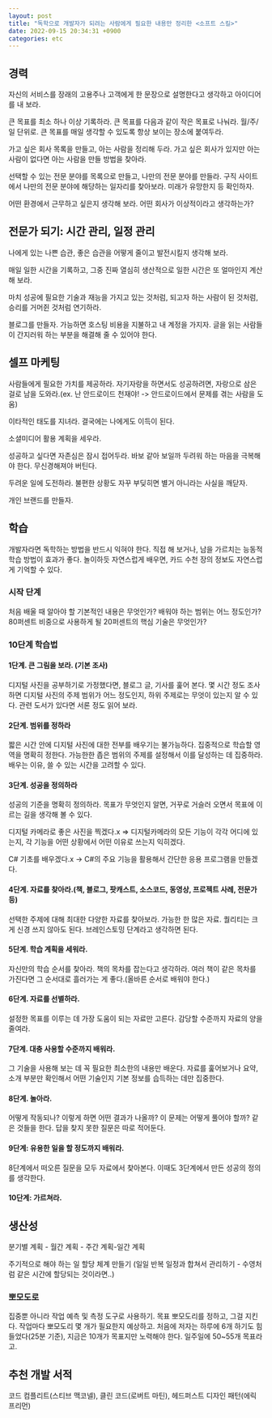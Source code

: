 ```yaml
---
layout: post
title: "독학으로 개발자가 되려는 사람에게 필요한 내용만 정리한 <소프트 스킬>"
date: 2022-09-15 20:34:31 +0900
categories: etc
---
```


## 경력

자신의 서비스를 장래의 고용주나 고객에게 한 문장으로 설명한다고 생각하고 아이디어를 내 보라.

큰 목표를 최소 하나 이상 기록하라. 큰 목표를 다음과 같이 작은 목표로 나눠라. 월/주/일 단위로. 큰 목표를 매일 생각할 수 있도록 항상 보이는 장소에 붙여두라.

가고 싶은 회사 목록을 만들고, 아는 사람을 정리해 두라. 가고 싶은 회사가 있지만 아는 사람이 없다면 아는 사람을 만들 방법을 찾아라.

선택할 수 있는 전문 분야를 목록으로 만들고, 나만의 전문 분야를 만들라. 구직 사이트에서 나만의 전문 분야에 해당하는 일자리를 찾아보라. 미래가 유망한지 등 확인하자.

어떤 환경에서 근무하고 싶은지 생각해 보라. 어떤 회사가 이상적이라고 생각하는가?

## 전문가 되기: 시간 관리, 일정 관리

나에게 있는 나쁜 습관, 좋은 습관을 어떻게 줄이고 발전시킬지 생각해 보라.

매일 일한 시간을 기록하고, 그중 진짜 열심히 생산적으로 일한 시간은 또 얼마인지 계산해 보라.

마치 성공에 필요한 기술과 재능을 가지고 있는 것처럼, 되고자 하는 사람이 된 것처럼, 승리를 거머쥔 것처럼 연기하라.

블로그를 만들자. 가능하면 호스팅 비용을 지불하고 내 계정을 가지자. 글을 읽는 사람들이 간지러워 하는 부분을 해결해 줄 수 있어야 한다.

## 셀프 마케팅

사람들에게 필요한 가치를 제공하라. 자기자랑을 하면서도 성공하려면, 자랑으로 삼은 걸로 남을 도와라.(ex. 난 안드로이드 천재야! -> 안드로이드에서 문제를 겪는 사람을 도움)

이타적인 태도를 지녀라. 결국에는 나에게도 이득이 된다.

소셜미디어 활용 계획을 세우라.

성공하고 싶다면 자존심은 잠시 접어두라. 바보 같아 보일까 두려워 하는 마음을 극복해야 한다. 무신경해져야 버틴다.

두려운 일에 도전하라. 불편한 상황도 자꾸 부딪히면 별거 아니라는 사실을 깨닫자.

개인 브랜드를 만들자.

## 학습

개발자라면 독학하는 방법을 반드시 익혀야 한다. 직접 해 보거나, 남을 가르치는 능동적 학습 방법이 효과가 좋다. 놀이하듯 자연스럽게 배우면, 카드 수천 장의 정보도 자연스럽게 기억할 수 있다.

### 시작 단계

처음 배울 때 알아야 할 기본적인 내용은 무엇인가?
배워야 하는 범위는 어느 정도인가?
80퍼센트 비중으로 사용하게 될 20퍼센트의 핵심 기술은 무엇인가?

### 10단계 학습법

#### 1단계. 큰 그림을 보라. (기본 조사)

디지털 사진을 공부하기로 가정했다면, 블로그 글, 기사를 훑어 본다. 몇 시간 정도 조사하면 디지털 사진의 주제 범위가 어느 정도인지, 하위 주제로는 무엇이 있는지 알 수 있다. 관련 도서가 있다면 서론 정도 읽어 보라.

#### 2단계. 범위를 정하라

짧은 시간 안에 디지털 사진에 대한 전부를 배우기는 불가능하다. 집중적으로 학습할 영역을 명확히 정한다. 가능한한 좁은 범위의 주제를 설정해서 이를 달성하는 데 집중하라. 배우는 이유, 쓸 수 있는 시간을 고려할 수 있다.

#### 3단계. 성공을 정의하라

성공의 기준을 명확히 정의하라. 목표가 무엇인지 알면, 거꾸로 거슬러 오면서 목표에 이르는 길을 생각해 볼 수 있다.

디지털 카메라로 좋은 사진을 찍겠다.x => 디지털카메라의 모든 기능이 각각 어디에 있는지, 각 기능을 어떤 상황에서 어떤 이유로 쓰는지 익히겠다.

C# 기초를 배우겠다.x -> C#의 주요 기능을 활용해서 간단한 응용 프로그램을 만들겠다.

#### 4단계. 자료를 찾아라.(책, 블로그, 팟캐스트, 소스코드, 동영상, 프로젝트 사례, 전문가 등)

선택한 주제에 대해 최대한 다양한 자료를 찾아보라. 가능한 한 많은 자료. 퀄리티는 크게 신경 쓰지 않아도 된다. 브레인스토밍 단계라고 생각하면 된다.

#### 5단계. 학습 계획을 세워라.

자신만의 학습 순서를 찾아라. 책의 목차를 잡는다고 생각하라. 여러 책이 같은 목차를 가진다면 그 순서대로 흘러가는 게 좋다.(올바른 순서로 배워야 한다.)

#### 6단계. 자료를 선별하라.

설정한 목표를 이루는 데 가장 도움이 되는 자료만 고른다. 감당할 수준까지 자료의 양을 줄여라.

#### 7단계. 대충 사용할 수준까지 배워라.

그 기술을 사용해 보는 데 꼭 필요한 최소한의 내용만 배운다. 자료를 훑어보거나 요약, 소개 부분만 확인해서 어떤 기술인지 기본 정보를 습득하는 데만 집중한다.

#### 8단계. 놀아라.

어떻게 작동되나? 이렇게 하면 어떤 결과가 나올까? 이 문제는 어떻게 풀어야 할까? 같은 것들을 한다. 답을 찾지 못한 질문은 따로 적어둔다.

#### 9단계: 유용한 일을 할 정도까지 배워라.

8단계에서 떠오른 질문을 모두 자료에서 찾아본다. 이때도 3단계에서 만든 성공의 정의를 생각한다.

#### 10단계: 가르쳐라.

## 생산성

분기별 계획 - 월간 계획 - 주간 계획-일간 계획

주기적으로 해야 하는 일 할당 체계 만들기
(일일 반복 일정과 합쳐서 관리하기 - 수영처럼 같은 시간에 할당되는 것이라면..)

### 뽀모도로

집중뿐 아니라 작업 예측 및 측정 도구로 사용하기.
목표 뽀모도리를 정하고, 그걸 지킨다. 작업마다 뽀모도리 몇 개가 필요한지 예상하고. 처음에 저자는 하루에 6개 하기도 힘들었다(25분 기준), 지금은 10개가 목표지만 노력해야 한다. 일주일에 50~55개 목표라고.

## 추천 개발 서적

코드 컴플리트(스티브 맥코넬), 클린 코드(로버트 마틴), 헤드퍼스트 디자인 패턴(에릭 프리먼)
